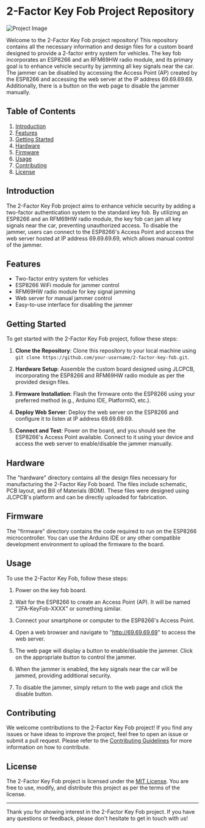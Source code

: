 # 2-Factor Key Fob Project Repository

![Project Image](project_image.png)

Welcome to the 2-Factor Key Fob project repository! This repository contains all the necessary information and design files for a custom board designed to provide a 2-factor entry system for vehicles. The key fob incorporates an ESP8266 and an RFM69HW radio module, and its primary goal is to enhance vehicle security by jamming all key signals near the car. The jammer can be disabled by accessing the Access Point (AP) created by the ESP8266 and accessing the web server at the IP address 69.69.69.69. Additionally, there is a button on the web page to disable the jammer manually.

## Table of Contents

1. [Introduction](#introduction)
2. [Features](#features)
3. [Getting Started](#getting-started)
4. [Hardware](#hardware)
5. [Firmware](#firmware)
6. [Usage](#usage)
7. [Contributing](#contributing)
8. [License](#license)

## Introduction

The 2-Factor Key Fob project aims to enhance vehicle security by adding a two-factor authentication system to the standard key fob. By utilizing an ESP8266 and an RFM69HW radio module, the key fob can jam all key signals near the car, preventing unauthorized access. To disable the jammer, users can connect to the ESP8266's Access Point and access the web server hosted at IP address 69.69.69.69, which allows manual control of the jammer.

## Features

- Two-factor entry system for vehicles
- ESP8266 WiFi module for jammer control
- RFM69HW radio module for key signal jamming
- Web server for manual jammer control
- Easy-to-use interface for disabling the jammer

## Getting Started

To get started with the 2-Factor Key Fob project, follow these steps:

1. **Clone the Repository**: Clone this repository to your local machine using `git clone https://github.com/your-username/2-factor-key-fob.git`.

2. **Hardware Setup**: Assemble the custom board designed using JLCPCB, incorporating the ESP8266 and RFM69HW radio module as per the provided design files.

3. **Firmware Installation**: Flash the firmware onto the ESP8266 using your preferred method (e.g., Arduino IDE, PlatformIO, etc.).

4. **Deploy Web Server**: Deploy the web server on the ESP8266 and configure it to listen at IP address 69.69.69.69.

5. **Connect and Test**: Power on the board, and you should see the ESP8266's Access Point available. Connect to it using your device and access the web server to enable/disable the jammer manually.

## Hardware

The "hardware" directory contains all the design files necessary for manufacturing the 2-Factor Key Fob board. The files include schematic, PCB layout, and Bill of Materials (BOM). These files were designed using JLCPCB's platform and can be directly uploaded for fabrication.

## Firmware

The "firmware" directory contains the code required to run on the ESP8266 microcontroller. You can use the Arduino IDE or any other compatible development environment to upload the firmware to the board.

## Usage

To use the 2-Factor Key Fob, follow these steps:

1. Power on the key fob board.

2. Wait for the ESP8266 to create an Access Point (AP). It will be named "2FA-KeyFob-XXXX" or something similar.

3. Connect your smartphone or computer to the ESP8266's Access Point.

4. Open a web browser and navigate to "http://69.69.69.69" to access the web server.

5. The web page will display a button to enable/disable the jammer. Click on the appropriate button to control the jammer.

6. When the jammer is enabled, the key signals near the car will be jammed, providing additional security.

7. To disable the jammer, simply return to the web page and click the disable button.

## Contributing

We welcome contributions to the 2-Factor Key Fob project! If you find any issues or have ideas to improve the project, feel free to open an issue or submit a pull request. Please refer to the [Contributing Guidelines](CONTRIBUTING.md) for more information on how to contribute.

## License

The 2-Factor Key Fob project is licensed under the [MIT License](LICENSE). You are free to use, modify, and distribute this project as per the terms of the license.

---

Thank you for showing interest in the 2-Factor Key Fob project. If you have any questions or feedback, please don't hesitate to get in touch with us!
